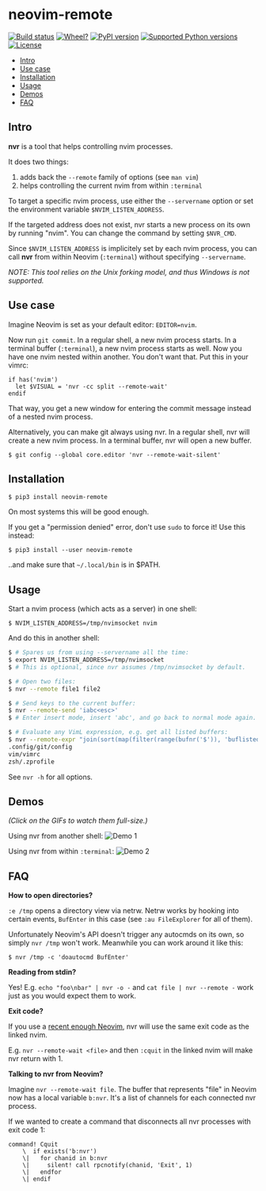 # neovim-remote

[![Build status](https://travis-ci.org/mhinz/neovim-remote.svg?branch=master)](https://travis-ci.org/mhinz/neovim-remote)
[![Wheel?](https://img.shields.io/pypi/wheel/neovim-remote.svg)](https://pypi.python.org/pypi/neovim-remote)
[![PyPI version](https://img.shields.io/pypi/v/neovim-remote.svg)](https://pypi.python.org/pypi/neovim-remote)
[![Supported Python versions](https://img.shields.io/pypi/pyversions/neovim-remote.svg)](https://pypi.python.org/pypi/neovim-remote)
[![License](https://img.shields.io/pypi/l/neovim-remote.svg)](https://pypi.python.org/pypi/neovim-remote)

- [Intro](#intro)
- [Use case](#use-case)
- [Installation](#installation)
- [Usage](#usage)
- [Demos](#demos)
- [FAQ](#faq)

## Intro

**nvr** is a tool that helps controlling nvim processes.

It does two things:

1. adds back the `--remote` family of options (see `man vim`)
2. helps controlling the current nvim from within `:terminal`

To target a specific nvim process, use either the `--servername` option or set
the environment variable `$NVIM_LISTEN_ADDRESS`.

If the targeted address does not exist, nvr starts a new process on its own by
running "nvim". You can change the command by setting `$NVR_CMD`.

Since `$NVIM_LISTEN_ADDRESS` is implicitely set by each nvim process, you can
call **nvr** from within Neovim (`:terminal`) without specifying `--servername`.

*NOTE: This tool relies on the Unix forking model, and thus Windows is not
supported.*

## Use case

Imagine Neovim is set as your default editor: `EDITOR=nvim`.

Now run `git commit`. In a regular shell, a new nvim process starts. In a
terminal buffer (`:terminal`), a new nvim process starts as well. Now you have
one nvim nested within another. You don't want that. Put this in your vimrc:

```vim
if has('nvim')
  let $VISUAL = 'nvr -cc split --remote-wait'
endif
```

That way, you get a new window for entering the commit message instead of a
nested nvim process.

Alternatively, you can make git always using nvr. In a regular shell, nvr will
create a new nvim process. In a terminal buffer, nvr will open a new buffer.

    $ git config --global core.editor 'nvr --remote-wait-silent'

## Installation

    $ pip3 install neovim-remote

On most systems this will be good enough.

If you get a "permission denied" error, don't use `sudo` to force it! Use
this instead:

    $ pip3 install --user neovim-remote

..and make sure that `~/.local/bin` is in $PATH.

## Usage

Start a nvim process (which acts as a server) in one shell:

    $ NVIM_LISTEN_ADDRESS=/tmp/nvimsocket nvim

And do this in another shell:

```sh
$ # Spares us from using --servername all the time:
$ export NVIM_LISTEN_ADDRESS=/tmp/nvimsocket
$ # This is optional, since nvr assumes /tmp/nvimsocket by default.

$ # Open two files:
$ nvr --remote file1 file2

$ # Send keys to the current buffer:
$ nvr --remote-send 'iabc<esc>'
$ # Enter insert mode, insert 'abc', and go back to normal mode again.

$ # Evaluate any VimL expression, e.g. get all listed buffers:
$ nvr --remote-expr "join(sort(map(filter(range(bufnr('$')), 'buflisted(v:val)'), 'bufname(v:val)')), "\""\n"\"")"
.config/git/config
vim/vimrc
zsh/.zprofile
```

See `nvr -h` for all options.

## Demos

_(Click on the GIFs to watch them full-size.)_

Using nvr from another shell: ![Demo 1](https://github.com/mhinz/neovim-remote/raw/master/images/demo1.gif)

Using nvr from within `:terminal`: ![Demo 2](https://github.com/mhinz/neovim-remote/raw/master/images/demo2.gif)

## FAQ

**How to open directories?**

`:e /tmp` opens a directory view via netrw. Netrw works by hooking into certain
events, `BufEnter` in this case (see `:au FileExplorer` for all of them).

Unfortunately Neovim's API doesn't trigger any autocmds on its own, so simply
`nvr /tmp` won't work. Meanwhile you can work around it like this:

    $ nvr /tmp -c 'doautocmd BufEnter'

**Reading from stdin?**

Yes! E.g. `echo "foo\nbar" | nvr -o -` and `cat file | nvr --remote -` work just
as you would expect them to work.

**Exit code?**

If you use a [recent enough
Neovim](https://github.com/neovim/neovim/commit/d2e8c76dc22460ddfde80477dd93aab3d5866506), nvr will use the same exit code as the linked nvim.

E.g. `nvr --remote-wait <file>` and then `:cquit` in the linked nvim will make
nvr return with 1.

**Talking to nvr from Neovim?**

Imagine `nvr --remote-wait file`. The buffer that represents "file" in Neovim
now has a local variable `b:nvr`. It's a list of channels for each connected nvr
process.

If we wanted to create a command that disconnects all nvr processes with exit
code 1:

```vim
command! Cquit
    \  if exists('b:nvr')
    \|   for chanid in b:nvr
    \|     silent! call rpcnotify(chanid, 'Exit', 1)
    \|   endfor
    \| endif
```

